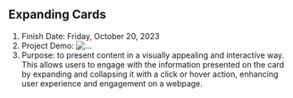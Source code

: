 ## Expanding Cards
1. Finish Date: Friday, October 20, 2023
2. Project Demo:
![...](https:)
3. Purpose: to present content in a visually appealing and interactive way. This allows users to engage with the information presented on the card by expanding and collapsing it with a click or hover action, enhancing user experience and engagement on a webpage.